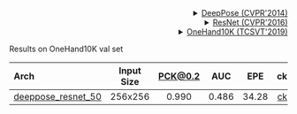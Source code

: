 <!-- [ALGORITHM] -->

<details>
<summary align="right"><a href="http://openaccess.thecvf.com/content_cvpr_2014/html/Toshev_DeepPose_Human_Pose_2014_CVPR_paper.html">DeepPose (CVPR'2014)</a></summary>

```bibtex
@inproceedings{toshev2014deeppose,
  title={Deeppose: Human pose estimation via deep neural networks},
  author={Toshev, Alexander and Szegedy, Christian},
  booktitle={Proceedings of the IEEE conference on computer vision and pattern recognition},
  pages={1653--1660},
  year={2014}
}
```

</details>

<!-- [BACKBONE] -->

<details>
<summary align="right"><a href="http://openaccess.thecvf.com/content_cvpr_2016/html/He_Deep_Residual_Learning_CVPR_2016_paper.html">ResNet (CVPR'2016)</a></summary>

```bibtex
@inproceedings{he2016deep,
  title={Deep residual learning for image recognition},
  author={He, Kaiming and Zhang, Xiangyu and Ren, Shaoqing and Sun, Jian},
  booktitle={Proceedings of the IEEE conference on computer vision and pattern recognition},
  pages={770--778},
  year={2016}
}
```

</details>

<!-- [DATASET] -->

<details>
<summary align="right"><a href="https://ieeexplore.ieee.org/abstract/document/8529221/">OneHand10K (TCSVT'2019)</a></summary>

```bibtex
@article{wang2018mask,
  title={Mask-pose cascaded cnn for 2d hand pose estimation from single color image},
  author={Wang, Yangang and Peng, Cong and Liu, Yebin},
  journal={IEEE Transactions on Circuits and Systems for Video Technology},
  volume={29},
  number={11},
  pages={3258--3268},
  year={2018},
  publisher={IEEE}
}
```

</details>

Results on OneHand10K val set

| Arch                                                       | Input Size | PCK@0.2 |  AUC  |  EPE  |                            ckpt                            |                            log                            |
| :--------------------------------------------------------- | :--------: | :-----: | :---: | :---: | :--------------------------------------------------------: | :-------------------------------------------------------: |
| [deeppose_resnet_50](/configs/hand/2d_kpt_sview_rgb_img/deeppose/onehand10k/res50_onehand10k_256x256.py) |  256x256   |  0.990  | 0.486 | 34.28 | [ckpt](https://download.openmmlab.com/mmpose/hand/deeppose/deeppose_res50_onehand10k_256x256-cbddf43a_20210330.pth) | [log](https://download.openmmlab.com/mmpose/hand/deeppose/deeppose_res50_onehand10k_256x256_20210330.log.json) |
